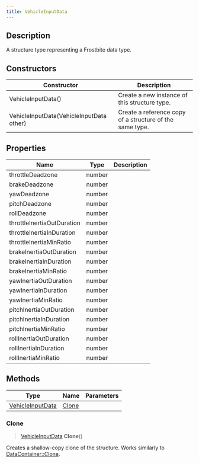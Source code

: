 ```yaml
---
title: VehicleInputData
---
```

## Description

A structure type representing a Frostbite data type.

## Constructors

| Constructor                              | Description                                              |
| ---------------------------------------- | -------------------------------------------------------- |
| VehicleInputData()                       | Create a new instance of this structure type.            |
| VehicleInputData(VehicleInputData other) | Create a reference copy of a structure of the same type. |

## Properties

| Name                       | Type   | Description |
| -------------------------- | ------ | ----------- |
| throttleDeadzone           | number |             |
| brakeDeadzone              | number |             |
| yawDeadzone                | number |             |
| pitchDeadzone              | number |             |
| rollDeadzone               | number |             |
| throttleInertiaOutDuration | number |             |
| throttleInertiaInDuration  | number |             |
| throttleInertiaMinRatio    | number |             |
| brakeInertiaOutDuration    | number |             |
| brakeInertiaInDuration     | number |             |
| brakeInertiaMinRatio       | number |             |
| yawInertiaOutDuration      | number |             |
| yawInertiaInDuration       | number |             |
| yawInertiaMinRatio         | number |             |
| pitchInertiaOutDuration    | number |             |
| pitchInertiaInDuration     | number |             |
| pitchInertiaMinRatio       | number |             |
| rollInertiaOutDuration     | number |             |
| rollInertiaInDuration      | number |             |
| rollInertiaMinRatio        | number |             |

## Methods

| Type                                 | Name            | Parameters |
| ------------------------------------ | --------------- | ---------- |
| [VehicleInputData](/vext/ref/fb/vehicleinputdata/) | [Clone](#clone) |            |

### Clone

> [VehicleInputData](/vext/ref/fb/vehicleinputdata/) **Clone**()

Creates a shallow-copy clone of the structure. Works similarly to [DataContainer::Clone](/vext/ref/shared/class/datacontainer#clone).

